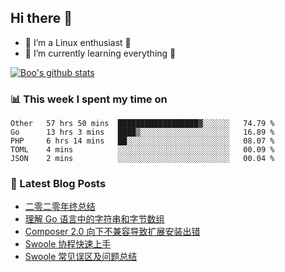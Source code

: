 ## Hi there 👋
* 🔭 I’m a Linux enthusiast 🐧️
* 🏃️ I’m currently learning everything 🏃️

[![Boo's github stats](https://github-readme-stats.vercel.app/api?username=0xAiKang)](https://github.com/anuraghazra/github-readme-stats)

<!-- [![Most Used Langs](https://github-readme-stats.vercel.app/api/top-langs/?username=0xAiKang)](https://github.com/anuraghazra/github-readme-stats) -->

### 📊 This week I spent my time on
<!--START_SECTION:waka-->
```text
Other   57 hrs 50 mins  ██████████████████▓░░░░░░   74.79 % 
Go      13 hrs 3 mins   ████▒░░░░░░░░░░░░░░░░░░░░   16.89 % 
PHP     6 hrs 14 mins   ██░░░░░░░░░░░░░░░░░░░░░░░   08.07 % 
TOML    4 mins          ░░░░░░░░░░░░░░░░░░░░░░░░░   00.09 % 
JSON    2 mins          ░░░░░░░░░░░░░░░░░░░░░░░░░   00.04 % 
```
<!--END_SECTION:waka-->

### 📕 Latest Blog Posts
<!-- BLOG-POST-LIST:START -->
- [二零二零年终总结](https://www.0x2beace.com/2020-year-end-summary/)
- [理解 Go 语言中的字符串和字节数组](https://www.0x2beace.com/understand-strings-and-byte-arrays-in-Go/)
- [Composer 2.0 向下不兼容导致扩展安装出错](https://www.0x2beace.com/composer-2-0-backward-incompatibility-causes-extension-installation-error/)
- [Swoole 协程快速上手](https://www.0x2beace.com/swoole-coroutine-quick-start/)
- [Swoole 常见误区及问题总结](https://www.0x2beace.com/swoole-common-mistakes-and-problems-summary/)
<!-- BLOG-POST-LIST:END -->

